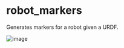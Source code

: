 # robot_markers
Generates markers for a robot given a URDF.

![image](https://cloud.githubusercontent.com/assets/1175286/26433797/93c5f92e-40b9-11e7-8d20-070e9c4787fc.png)
